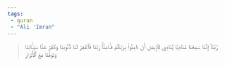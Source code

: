 ```yaml
---
tags: 
 - quran 
 - "Ali 'Imran"
---
```


> رَّبَّنَآ إِنَّنَا سَمِعۡنَا مُنَادِيٗا يُنَادِي لِلۡإِيمَٰنِ أَنۡ ءَامِنُواْ بِرَبِّكُمۡ فَـَٔامَنَّاۚ رَبَّنَا فَٱغۡفِرۡ لَنَا ذُنُوبَنَا وَكَفِّرۡ عَنَّا سَيِّـَٔاتِنَا وَتَوَفَّنَا مَعَ ٱلۡأَبۡرَارِ

